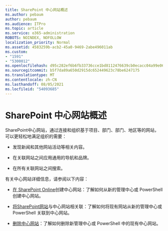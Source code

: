 ```yaml
---
title: SharePoint 中心网站概述
ms.author: pebaum
author: pebaum
ms.audience: ITPro
ms.topic: article
ms.service: o365-administration
ROBOTS: NOINDEX, NOFOLLOW
localization_priority: Normal
ms.assetid: 4583259b-acb2-45a0-9469-2abe496011ab
ms.custom:
- "1591"
- "5300012"
ms.openlocfilehash: d95c282ef6b6fb33736cce1bd8112476639cb0ecacc04a99e06869bf3feb830f
ms.sourcegitcommit: b5f7da89a650d2915dc652449623c78be6247175
ms.translationtype: MT
ms.contentlocale: zh-CN
ms.lasthandoff: 08/05/2021
ms.locfileid: "54093685"
---
```

# <a name="sharepoint-hub-sites-overview"></a>SharePoint 中心网站概述

SharePoint中心网站，通过连接和组织基于项目、部门、部门、地区等的网站，可以更轻松地满足组织的需要：

- 发现新闻和其他网站活动等相关内容。

- 在关联网站之间应用通用的导航和品牌。 

- 在所有关联网站之间搜索。

有关中心网站详细信息，请参阅以下内容：
- [在 SharePoint Online](https://docs.microsoft.com/sharepoint/create-hub-site)创建中心网站：了解如何从新的管理中心或 PowerShell 创建中心网站。

- [将SharePoint网站](https://support.office.com/article/associate-a-sharepoint-site-with-a-hub-site-ae0009fd-af04-4d3d-917d-88edb43efc05)与中心网站相关联：了解如何将现有网站从新的管理中心或 PowerShell 关联到中心网站。

- [删除中心网站](https://docs.microsoft.com/sharepoint/remove-hub-site)：了解如何删除新管理中心或 PowerShell 中的现有中心网站。

